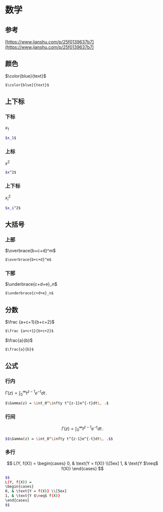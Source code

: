 # 数学


## 参考

[https://www.jianshu.com/p/25f0139637b7](https://www.jianshu.com/p/25f0139637b7)



## 颜色


$\color{blue}{text}$

```sh
$\color{blue}{text}$
```



## 上下标


### 下标

$x_1$

```sh
$x_1$
```


### 上标

$x^2$

```sh
$x^2$
```


### 上下标

$x_i^2$

```sh
$x_i^2$
```



## 大括号


### 上部

$\overbrace{b+c+d}^m$

```sh
$\overbrace{b+c+d}^m$
```


### 下部

$\underbrace{c+d+e}_n$

```sh
$\underbrace{c+d+e}_n$
```



## 分数


$\frac {a+c+1}{b+c+2}$

```sh
$\frac {a+c+1}{b+c+2}$
```


$\frac{a}{b}$

```sh
$\frac{a}{b}$
```


## 公式


### 行内

$\Gamma(z) = \int_0^\infty t^{z-1}e^{-t}dt\, .$

```sh
$\Gamma(z) = \int_0^\infty t^{z-1}e^{-t}dt\, .$
```


### 行间

$$\Gamma(z) = \int_0^\infty t^{z-1}e^{-t}dt\, .$$

```sh
$$\Gamma(z) = \int_0^\infty t^{z-1}e^{-t}dt\, .$$
```


### 多行

$$
L(Y, f(X)) =
\begin{cases}
0, & \text{Y = f(X)} \\[5ex]
1, & \text{Y $\neq$ f(X)}
\end{cases}
$$

```sh
$$
L(Y, f(X)) =
\begin{cases}
0, & \text{Y = f(X)} \\[5ex]
1, & \text{Y $\neq$ f(X)}
\end{cases}
$$
```
